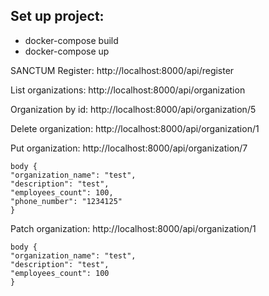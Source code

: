 ## Set up project:
- docker-compose build
- docker-compose up

SANCTUM
Register:
http://localhost:8000/api/register

List organizations:
http://localhost:8000/api/organization

Organization by id:
http://localhost:8000/api/organization/5

Delete organization:
http://localhost:8000/api/organization/1

Put organization:
http://localhost:8000/api/organization/7
    
    body {
    "organization_name": "test",
    "description": "test",
    "employees_count": 100,
    "phone_number": "1234125"
    }

Patch organization:
http://localhost:8000/api/organization/1

    body {
    "organization_name": "test",
    "description": "test",
    "employees_count": 100
    }
